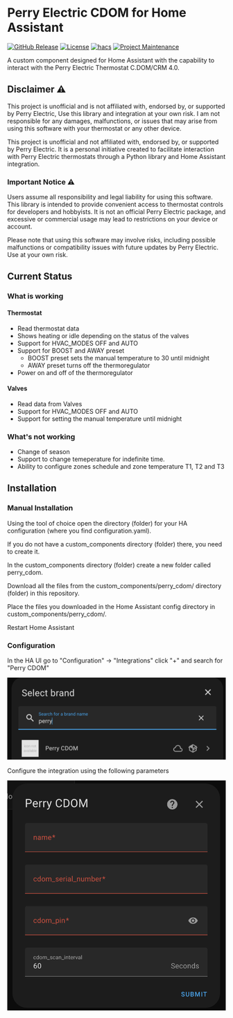 # Perry Electric CDOM for Home Assistant

[![GitHub Release][releases-shield]][releases]
[![License][license-shield]](LICENSE)
[![hacs][hacsbadge]][hacs]
[![Project Maintenance][maintenance-shield]][user_profile]

A custom component designed for Home Assistant with the capability to interact with the Perry Electric Thermostat C.DOM/CRM 4.0.

## Disclaimer :warning:

This project is unofficial and is not affiliated with, endorsed by, or supported by Perry Electric, Use this library and integration at your own risk. I am not responsible for any damages, malfunctions, or issues that may arise from using this software with your thermostat or any other device.

This project is unofficial and not affiliated with, endorsed by, or supported by Perry Electric. It is a personal initiative created to facilitate interaction with Perry Electric thermostats through a Python library and Home Assistant integration.

### Important Notice :warning:

Users assume all responsibility and legal liability for using this software. This library is intended to provide convenient access to thermostat controls for developers and hobbyists. It is not an official Perry Electric package, and excessive or commercial usage may lead to restrictions on your device or account.

Please note that using this software may involve risks, including possible malfunctions or compatibility issues with future updates by Perry Electric. Use at your own risk.

## Current Status

### What is working

#### Thermostat
- Read thermostat data
- Shows heating or idle depending on the status of the valves
- Support for HVAC_MODES OFF and AUTO
- Support for BOOST and AWAY preset
  - BOOST preset sets the manual temperature to 30 until midnight
  - AWAY preset turns off the thermoregulator
- Power on and off of the thermoregulator

#### Valves
- Read data from Valves
- Support for HVAC_MODES OFF and AUTO
- Support for setting the manual temperature until midnight

### What's not working
- Change of season
- Support to change temeperature for indefinite time.
- Ability to configure zones schedule and zone temperature T1, T2 and T3

## Installation

### Manual Installation
Using the tool of choice open the directory (folder) for your HA configuration (where you find configuration.yaml).

If you do not have a custom_components directory (folder) there, you need to create it.

In the custom_components directory (folder) create a new folder called perry_cdom.

Download all the files from the custom_components/perry_cdom/ directory (folder) in this repository.

Place the files you downloaded in the Home Assistant config directory in custom_components/perry_cdom/.

Restart Home Assistant

### Configuration
In the HA UI go to "Configuration" -> "Integrations" click "+" and search for "Perry CDOM"

<img src="images/configuration-select-integration.png">

Configure the integration using the following parameters

<img src="images/configuration-configure-thermostat.png">

[hacs]: https://hacs.xyz
[hacsbadge]: https://img.shields.io/badge/HACS-Default-orange.svg
[license-shield]: https://img.shields.io/github/license/ivancoppa/homeassistant-perry-cdom.svg
[maintenance-shield]: https://img.shields.io/badge/maintainer-%40ivancoppa.svg
[releases-shield]: https://img.shields.io/github/release/ivancoppa/homeassistant-perry-cdom.svg
[releases]: https://github.com/ivancoppa/homeassistant-perry-cdom/releases
[user_profile]: https://github.com/ivancoppa
